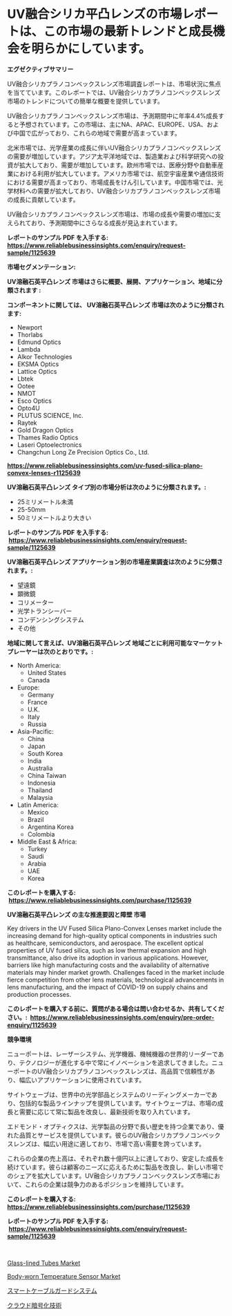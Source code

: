 <p><h1>UV融合シリカ平凸レンズの市場レポートは、この市場の最新トレンドと成長機会を明らかにしています。</h1></p><p><strong>エグゼクティブサマリー</strong></p>
<p><p>UV融合シリカプラノコンベックスレンズ市場調査レポートは、市場状況に焦点を当てています。このレポートでは、UV融合シリカプラノコンベックスレンズ市場のトレンドについての簡単な概要を提供しています。</p><p>UV融合シリカプラノコンベックスレンズ市場は、予測期間中に年率4.4%成長すると予想されています。この市場は、主にNA、APAC、EUROPE、USA、および中国で広がっており、これらの地域で需要が高まっています。</p><p>北米市場では、光学産業の成長に伴いUV融合シリカプラノコンベックスレンズの需要が増加しています。アジア太平洋地域では、製造業および科学研究への投資が拡大しており、需要が増加しています。欧州市場では、医療分野や自動車産業における利用が拡大しています。アメリカ市場では、航空宇宙産業や通信技術における需要が高まっており、市場成長をけん引しています。中国市場では、光学材料への需要が拡大しており、UV融合シリカプラノコンベックスレンズ市場の成長に貢献しています。</p><p>UV融合シリカプラノコンベックスレンズ市場は、市場の成長や需要の増加に支えられており、予測期間中にさらなる成長が見込まれています。</p></p>
<p><strong>レポートのサンプル PDF を入手する: <a href="https://www.reliablebusinessinsights.com/enquiry/request-sample/1125639">https://www.reliablebusinessinsights.com/enquiry/request-sample/1125639</a></strong></p>
<p><strong>市場セグメンテーション:</strong></p>
<p><strong> UV溶融石英平凸レンズ 市場はさらに概要、展開、アプリケーション、地域に分類されます :</strong></p>
<p><strong>コンポーネントに関しては、 UV溶融石英平凸レンズ 市場は次のように分類されます: &nbsp;</strong></p>
<p><ul><li>Newport</li><li>Thorlabs</li><li>Edmund Optics</li><li>Lambda</li><li>Alkor Technologies</li><li>EKSMA Optics</li><li>Lattice Optics</li><li>Lbtek</li><li>Ootee</li><li>NMOT</li><li>Esco Optics</li><li>Opto4U</li><li>PLUTUS SCIENCE, Inc.</li><li>Raytek</li><li>Gold Dragon Optics</li><li>Thames Radio Optics</li><li>Laseri Optoelectronics</li><li>Changchun Long Ze Precision Optics Co., Ltd.</li></ul></p>
<p><strong><a href="https://www.reliablebusinessinsights.com/uv-fused-silica-plano-convex-lenses-r1125639">https://www.reliablebusinessinsights.com/uv-fused-silica-plano-convex-lenses-r1125639</a></strong></p>
<p><strong> UV溶融石英平凸レンズ タイプ別の市場分析は次のように分類されます。:</strong></p>
<p><ul><li>25ミリメートル未満</li><li>25-50mm</li><li>50ミリメートルより大きい</li></ul></p>
<p><strong>レポートのサンプル PDF を入手する: &nbsp;<a href="https://www.reliablebusinessinsights.com/enquiry/request-sample/1125639">https://www.reliablebusinessinsights.com/enquiry/request-sample/1125639</a></strong></p>
<p><strong> UV溶融石英平凸レンズ アプリケーション別の市場産業調査は次のように分類されます。:</strong></p>
<p><ul><li>望遠鏡</li><li>顕微鏡</li><li>コリメーター</li><li>光学トランシーバー</li><li>コンデンシングシステム</li><li>その他</li></ul></p>
<p><strong>地域に関して言えば、UV溶融石英平凸レンズ 地域ごとに利用可能なマーケットプレーヤーは次のとおりです。:</strong></p>
<p><ul>
    <li>
        North America:
        <ul>
            <li>United States</li>
            <li>Canada</li>
        </ul>
    </li>
    <li>
        Europe:
        <ul>
            <li>Germany</li>
            <li>France</li>
            <li>U.K.</li>
            <li>Italy</li>
            <li>Russia</li>
        </ul>
    </li>
    <li>
        Asia-Pacific:
        <ul>
            <li>China</li>
            <li>Japan</li>
            <li>South Korea</li>
            <li>India</li>
            <li>Australia</li>
            <li>China Taiwan</li>
            <li>Indonesia</li>
            <li>Thailand</li>
            <li>Malaysia</li>
        </ul>
    </li>
    <li>
        Latin America:
        <ul>
            <li>Mexico</li>
            <li>Brazil</li>
            <li>Argentina Korea</li>
            <li>Colombia</li>
        </ul>
    </li>
    <li>
        Middle East & Africa:
        <ul>
            <li>Turkey</li>
            <li>Saudi</li>
            <li>Arabia</li>
            <li>UAE</li>
            <li>Korea</li>
        </ul>
    </li>
    </ul></p>
<p><strong>このレポートを購入する: &nbsp;<a href="https://www.reliablebusinessinsights.com/purchase/1125639">https://www.reliablebusinessinsights.com/purchase/1125639</a></strong></p>
<p><strong>UV溶融石英平凸レンズ の主な推進要因と障壁 市場</strong></p>
<p><p>Key drivers in the UV Fused Silica Plano-Convex Lenses market include the increasing demand for high-quality optical components in industries such as healthcare, semiconductors, and aerospace. The excellent optical properties of UV fused silica, such as low thermal expansion and high transmittance, also drive its adoption in various applications. However, barriers like high manufacturing costs and the availability of alternative materials may hinder market growth. Challenges faced in the market include fierce competition from other lens materials, technological advancements in lens manufacturing, and the impact of COVID-19 on supply chains and production processes.</p></p>
<p><strong>このレポートを購入する前に、質問がある場合は問い合わせるか、共有してください。:&nbsp; <a href="https://www.reliablebusinessinsights.com/enquiry/pre-order-enquiry/1125639">https://www.reliablebusinessinsights.com/enquiry/pre-order-enquiry/1125639</a></strong></p>
<p><strong>競争環境</strong></p>
<p><p>ニューポートは、レーザーシステム、光学機器、機械機器の世界的リーダーであり、テクノロジーが進化する中で常にイノベーションを追求してきました。ニューポートのUV融合シリカプラノコンベックスレンズは、高品質で信頼性があり、幅広いアプリケーションに使用されています。</p><p>サイトウェーブは、世界中の光学部品とシステムのリーディングメーカーであり、包括的な製品ラインナップを提供しています。サイトウェーブは、市場の成長と需要に応じて常に製品を改良し、最新技術を取り入れています。</p><p>エドモンド・オプティクスは、光学製品の分野で長い歴史を持つ企業であり、優れた品質とサービスを提供しています。彼らのUV融合シリカプラノコンベックスレンズは、幅広い用途に適しており、市場で高い需要を誇っています。</p><p>これらの企業の売上高は、それぞれ数十億円以上に達しており、安定した成長を続けています。彼らは顧客のニーズに応えるために製品を改良し、新しい市場でのシェアを拡大しています。UV融合シリカプラノコンベックスレンズ市場において、これらの企業は競争力のあるポジションを維持しています。</p></p>
<p><strong>このレポートを購入する: &nbsp; <a href="https://www.reliablebusinessinsights.com/purchase/1125639">https://www.reliablebusinessinsights.com/purchase/1125639</a></strong></p>
<p><strong>レポートのサンプル PDF を入手する: &nbsp;<a href="https://www.reliablebusinessinsights.com/enquiry/request-sample/1125639">https://www.reliablebusinessinsights.com/enquiry/request-sample/1125639</a></strong><strong></strong></p>
<p>&nbsp;</p>
<p><p><a href="https://github.com/SheilaBruen2023/Market-Research-Report-List-1/blob/main/glass-lined-tubes-market.md">Glass-lined Tubes Market</a></p><p><a href="https://github.com/marthawweekle/Market-Research-Report-List-1/blob/main/body-worn-temperature-sensor-market.md">Body-worn Temperature Sensor Market</a></p><p><a href="https://github.com/roulaayoub-saad/Market-Research-Report-List-1/blob/main/818825484252.md">スマートケーブルガードシステム</a></p><p><a href="https://github.com/schmahlson/Market-Research-Report-List-1/blob/main/812054384253.md">クラウド暗号化技術</a></p></p>